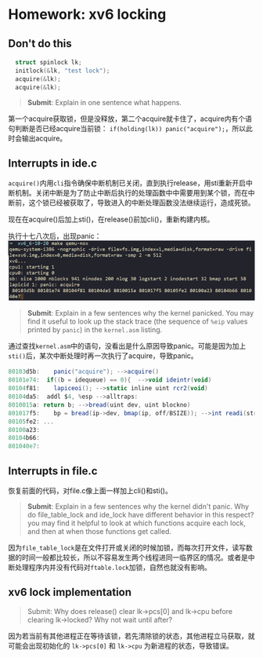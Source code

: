 # Homework: xv6 locking

## Don't do this

```c
  struct spinlock lk;
  initlock(&lk, "test lock");
  acquire(&lk);
  acquire(&lk);
```

> **Submit**: Explain in one sentence what happens.  

第一个acquire获取锁，但是没释放，第二个acquire就卡住了，acquire内有个语句判断是否已经acquire当前锁：  `if(holding(lk)) panic("acquire");`，所以此时会输出acquire。

## Interrupts in ide.c

`acquire()`内用`cli`指令确保中断机制已关闭，直到执行release，用sti重新开启中断机制。关闭中断是为了防止中断后执行的处理函数中中需要用到某个锁，而在中断前，这个锁已经被获取了，导致进入的中断处理函数没法继续运行，造成死锁。

现在在acquire()后加上sti()，在release()前加cli()，重新构建内核。

执行十七八次后，出现panic：  
![](assets/panic.png)

> **Submit**: Explain in a few sentences why the kernel panicked. You may find it useful to look up the stack trace (the sequence of `%eip` values printed by `panic`) in the `kernel.asm` listing.  

通过查找`kernel.asm`中的语句，没看出是什么原因导致panic。可能是因为加上`sti()`后，某次中断处理时再一次执行了acquire，导致panic。

```as
80103d5b:    panic("acquire"); -->acquire()
80101e74:  if((b = idequeue) == 0){  -->void ideintr(void)
80104f81:    lapiceoi(); -->static inline uint rcr2(void)
80104da5:  addl $4, %esp -->alltraps:
8010015a: return b; -->bread(uint dev, uint blockno)
801017f5:    bp = bread(ip->dev, bmap(ip, off/BSIZE)); -->int readi(struct inode *ip, char *dst, uint off, uint n)
80105fe2: ...
80100a23:
80104b66:
801040e7:
```

## Interrupts in file.c

恢复前面的代码，对file.c像上面一样加上cli()和sti()。

> **Submit**: Explain in a few sentences why the kernel didn't panic. Why do file_table_lock and ide_lock have different behavior in this respect?  
> you may find it helpful to look at which functions acquire each lock, and then at when those functions get called.

因为`file_table_lock`是在文件打开或关闭的时候加锁，而每次打开文件，读写数据的时间一般都比较长，所以不容易发生两个线程进同一临界区的情况。或者是中断处理程序内并没有代码对`ftable.lock`加锁，自然也就没有影响。

## xv6 lock implementation

> Submit: Why does release() clear lk->pcs[0] and lk->cpu before clearing lk->locked? Why not wait until after?

因为若当前有其他进程正在等待该锁，若先清除锁的状态，其他进程立马获取，就可能会出现初始化的 `lk->pcs[0]` 和 `lk->cpu` 为新进程的状态，导致错误。
